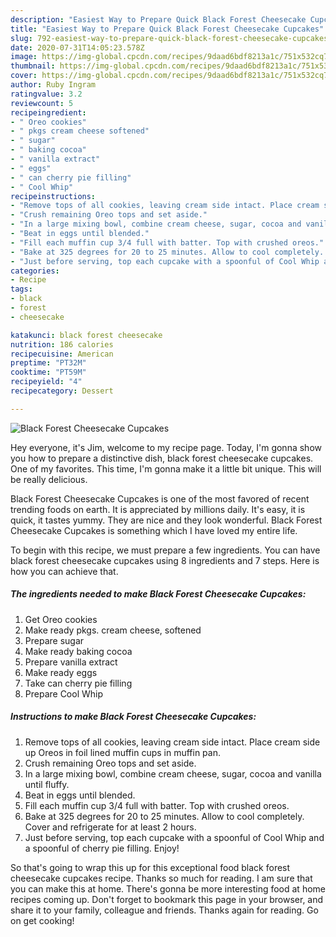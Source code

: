 ```yaml
---
description: "Easiest Way to Prepare Quick Black Forest Cheesecake Cupcakes"
title: "Easiest Way to Prepare Quick Black Forest Cheesecake Cupcakes"
slug: 792-easiest-way-to-prepare-quick-black-forest-cheesecake-cupcakes
date: 2020-07-31T14:05:23.578Z
image: https://img-global.cpcdn.com/recipes/9daad6bdf8213a1c/751x532cq70/black-forest-cheesecake-cupcakes-recipe-main-photo.jpg
thumbnail: https://img-global.cpcdn.com/recipes/9daad6bdf8213a1c/751x532cq70/black-forest-cheesecake-cupcakes-recipe-main-photo.jpg
cover: https://img-global.cpcdn.com/recipes/9daad6bdf8213a1c/751x532cq70/black-forest-cheesecake-cupcakes-recipe-main-photo.jpg
author: Ruby Ingram
ratingvalue: 3.2
reviewcount: 5
recipeingredient:
- " Oreo cookies"
- " pkgs cream cheese softened"
- " sugar"
- " baking cocoa"
- " vanilla extract"
- " eggs"
- " can cherry pie filling"
- " Cool Whip"
recipeinstructions:
- "Remove tops of all cookies, leaving cream side intact. Place cream side up Oreos in foil lined muffin cups in muffin pan."
- "Crush remaining Oreo tops and set aside."
- "In a large mixing bowl, combine cream cheese, sugar, cocoa and vanilla until fluffy."
- "Beat in eggs until blended."
- "Fill each muffin cup 3/4 full with batter. Top with crushed oreos."
- "Bake at 325 degrees for 20 to 25 minutes. Allow to cool completely. Cover and refrigerate for at least 2 hours."
- "Just before serving, top each cupcake with a spoonful of Cool Whip and a spoonful of cherry pie filling. Enjoy!"
categories:
- Recipe
tags:
- black
- forest
- cheesecake

katakunci: black forest cheesecake 
nutrition: 186 calories
recipecuisine: American
preptime: "PT32M"
cooktime: "PT59M"
recipeyield: "4"
recipecategory: Dessert

---
```



![Black Forest Cheesecake Cupcakes](https://img-global.cpcdn.com/recipes/9daad6bdf8213a1c/751x532cq70/black-forest-cheesecake-cupcakes-recipe-main-photo.jpg)

Hey everyone, it's Jim, welcome to my recipe page. Today, I'm gonna show you how to prepare a distinctive dish, black forest cheesecake cupcakes. One of my favorites. This time, I'm gonna make it a little bit unique. This will be really delicious.



Black Forest Cheesecake Cupcakes is one of the most favored of recent trending foods on earth. It is appreciated by millions daily. It's easy, it is quick, it tastes yummy. They are nice and they look wonderful. Black Forest Cheesecake Cupcakes is something which I have loved my entire life.


To begin with this recipe, we must prepare a few ingredients. You can have black forest cheesecake cupcakes using 8 ingredients and 7 steps. Here is how you can achieve that.

<!--inarticleads1-->

##### The ingredients needed to make Black Forest Cheesecake Cupcakes:

1. Get  Oreo cookies
1. Make ready  pkgs. cream cheese, softened
1. Prepare  sugar
1. Make ready  baking cocoa
1. Prepare  vanilla extract
1. Make ready  eggs
1. Take  can cherry pie filling
1. Prepare  Cool Whip




<!--inarticleads2-->

##### Instructions to make Black Forest Cheesecake Cupcakes:

1. Remove tops of all cookies, leaving cream side intact. Place cream side up Oreos in foil lined muffin cups in muffin pan.
1. Crush remaining Oreo tops and set aside.
1. In a large mixing bowl, combine cream cheese, sugar, cocoa and vanilla until fluffy.
1. Beat in eggs until blended.
1. Fill each muffin cup 3/4 full with batter. Top with crushed oreos.
1. Bake at 325 degrees for 20 to 25 minutes. Allow to cool completely. Cover and refrigerate for at least 2 hours.
1. Just before serving, top each cupcake with a spoonful of Cool Whip and a spoonful of cherry pie filling. Enjoy!




So that's going to wrap this up for this exceptional food black forest cheesecake cupcakes recipe. Thanks so much for reading. I am sure that you can make this at home. There's gonna be more interesting food at home recipes coming up. Don't forget to bookmark this page in your browser, and share it to your family, colleague and friends. Thanks again for reading. Go on get cooking!
